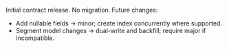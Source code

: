 Initial contract release. No migration. Future changes:
- Add nullable fields → minor; create index concurrently where supported.
- Segment model changes → dual-write and backfill; require major if incompatible.
